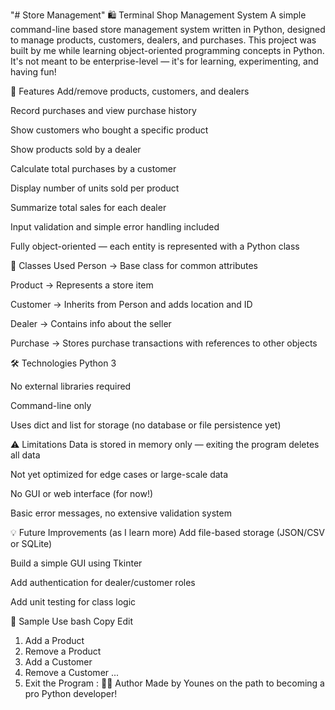 "# Store Management" 
🛍️ Terminal Shop Management System
A simple command-line based store management system written in Python, designed to manage products, customers, dealers, and purchases. This project was built by me while learning object-oriented programming concepts in Python. It's not meant to be enterprise-level — it's for learning, experimenting, and having fun!

📌 Features
Add/remove products, customers, and dealers

Record purchases and view purchase history

Show customers who bought a specific product

Show products sold by a dealer

Calculate total purchases by a customer

Display number of units sold per product

Summarize total sales for each dealer

Input validation and simple error handling included

Fully object-oriented — each entity is represented with a Python class

📁 Classes Used
Person → Base class for common attributes

Product → Represents a store item

Customer → Inherits from Person and adds location and ID

Dealer → Contains info about the seller

Purchase → Stores purchase transactions with references to other objects

🛠 Technologies
Python 3

No external libraries required

Command-line only

Uses dict and list for storage (no database or file persistence yet)

⚠️ Limitations
Data is stored in memory only — exiting the program deletes all data

Not yet optimized for edge cases or large-scale data

No GUI or web interface (for now!)

Basic error messages, no extensive validation system

💡 Future Improvements (as I learn more)
Add file-based storage (JSON/CSV or SQLite)

Build a simple GUI using Tkinter

Add authentication for dealer/customer roles

Add unit testing for class logic

📸 Sample Use
bash
Copy
Edit
1. Add a Product
2. Remove a Product
3. Add a Customer
4. Remove a Customer
...
14. Exit the Program :
👨‍💻 Author
Made by Younes on the path to becoming a pro Python developer!
